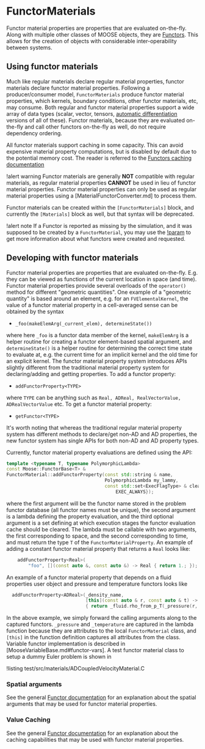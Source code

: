 # FunctorMaterials

Functor material properties are properties that are evaluated on-the-fly.
Along with multiple other classes of MOOSE objects, they are [Functors](syntax/Functors/index.md). This allows
for the creation of objects with considerable inter-operability between systems.

## Using functor materials

Much like regular materials declare regular material properties, functor materials declare functor material properties.
Following a producer/consumer model, `FunctorMaterials` produce functor material properties, which kernels, boundary conditions, other
functor materials, etc, may consume.
Both regular and functor material properties support a wide array of data types (scalar, vector, tensors,
[automatic differentiation](automatic_differentiation/index.md) versions of all of these). Functor materials, because they are evaluated on-the-fly
and call other functors on-the-fly as well, do not require dependency ordering.

All functor materials support caching in some capacity. This can avoid expensive material property computations, but is
disabled by default due to the potential memory cost. The reader is referred to the [Functors caching documentation](syntax/Functors/index.md#caching)

!alert warning
Functor materials are generally **NOT** compatible with regular materials, as regular material properties **CANNOT** be used
in lieu of functor material properties. Functor material properties can only be used as regular material properties using a
[MaterialFunctorConverter.md] to process them.

Functor materials can be created within the `[FunctorMaterials]` block, and currently the `[Materials]` block as well,
but that syntax will be deprecated.

!alert note
If a Functor is reported as missing by the simulation, and it was supposed to be created by a `FunctorMaterial`,
you may use the [!param](/Debug/SetupDebugAction/show_functors) to get more information about what functors were
created and requested.

## Developing with functor materials

Functor material properties are properties that are evaluated
on-the-fly. E.g. they can be viewed as functions of the current location in
space (and time). Functor material properties provide several overloads of the
`operator()` method for different "geometric quantities". One example of a
"geometric quantity" is based around an element, e.g. for an `FVElementalKernel`, the
value of a functor material property in a cell-averaged sense can be obtained by
the syntax

- `_foo(makeElemArg(_current_elem), determineState())`

where here `_foo` is a functor data member of the kernel, `makeElemArg` is a helper routine for creating a
functor element-based spatial argument, and `determineState()` is a helper routine for determining the correct
time state to evaluate at, e.g. the current time for an implicit kernel and the old time for an explicit kernel.
The functor material property system introduces APIs slightly different from the traditional
material property system for declaring/adding and getting properties. To add a
functor property:

- `addFunctorProperty<TYPE>`

where `TYPE` can be anything such as `Real, ADReal, RealVectorValue, ADRealVectorValue`
etc. To get a functor material property:

- `getFunctor<TYPE>`

It's worth noting that whereas the traditional regular material property system
has different methods to declare/get non-AD and AD properties, the new functor
system has single APIs for both non-AD and AD property types.

Currently, functor material property evaluations are defined using the API:

```c++
template <typename T, typename PolymorphicLambda>
const Moose::FunctorBase<T> &
FunctorMaterial::addFunctorProperty(const std::string & name,
                                    PolymorphicLambda my_lammy,
                                    const std::set<ExecFlagType> & clearance_schedule = {
                                        EXEC_ALWAYS});
```

where the first argument will be the functor name stored in the problem functor database (all functor names must be unique), the second argument is a lambda
defining the property evaluation, and the third optional argument is a set defining at which execution stages the functor evaluation cache should be cleared. The lambda must be callable with two arguments, the first
corresponding to space, and the second corresponding to time, and must return the type `T` of the
`FunctorMaterialProperty`. An example of adding a constant functor material property that returns
a `Real` looks like:

```c++
    addFunctorProperty<Real>(
        "foo", [](const auto &, const auto &) -> Real { return 1.; });
```

An example of a functor material property that depends on a fluid properties user object and pressure and temperature functors looks like

```c++
  addFunctorProperty<ADReal>(_density_name,
                             [this](const auto & r, const auto & t) -> ADReal
                             { return _fluid.rho_from_p_T(_pressure(r, t), _temperature(r, t)); });
```

In the above example, we simply forward the calling arguments along to the captured functors.
`_pressure` and `_temperature` are captured in the lambda function because they are attributes to the local
`FunctorMaterial` class, and `[this]` in the function definition captures all attributes from the class.
Variable functor implementation is described in [MooseVariableBase.md#functor-vars]. A test functor material
class to setup a dummy Euler problem is shown in

!listing test/src/materials/ADCoupledVelocityMaterial.C

### Spatial arguments

See the general [Functor documentation](syntax/Functors/index.md#spatial-overload) for an explanation about the spatial arguments that
may be used for functor material properties.

### Value Caching

See the general [Functor documentation](syntax/Functors/index.md#caching) for an explanation about the
caching capabilities that may be used with functor material properties.
